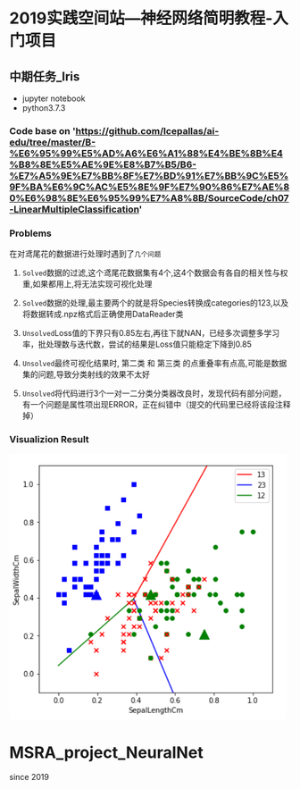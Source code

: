 # 2019实践空间站—神经网络简明教程-入门项目

## 中期任务_Iris 
- jupyter notebook
- python3.7.3

### Code base on  'https://github.com/Icepallas/ai-edu/tree/master/B-%E6%95%99%E5%AD%A6%E6%A1%88%E4%BE%8B%E4%B8%8E%E5%AE%9E%E8%B7%B5/B6-%E7%A5%9E%E7%BB%8F%E7%BD%91%E7%BB%9C%E5%9F%BA%E6%9C%AC%E5%8E%9F%E7%90%86%E7%AE%80%E6%98%8E%E6%95%99%E7%A8%8B/SourceCode/ch07-LinearMultipleClassification'

### Problems
在对鸢尾花的数据进行处理时遇到了`几个问题`

   1. `Solved`数据的过滤,这个鸢尾花数据集有4个,这4个数据会有各自的相关性与权重,如果都用上,将无法实现可视化处理

   2. `Solved`数据的处理,最主要两个的就是将Species转换成categories的123,以及将数据转成.npz格式后正确使用DataReader类

   3. `Unsolved`Loss值的下界只有0.85左右,再往下就NAN，已经多次调整多学习率，批处理数与迭代数，尝试的结果是Loss值只能稳定下降到0.85

   4. `Unsolved`最终可视化结果时, 第二类 和 第三类 </font>的点重叠率有点高,可能是数据集的问题,导致分类射线的效果不太好
   
   5. `Unsolved`将代码进行3个一对一二分类分类器改良时，发现代码有部分问题，有一个问题是属性项出现ERROR，正在纠错中（提交的代码里已经将该段注释掉）
 
### Visualizion Result

<img src="./IrisVisualizationResult.png"/>









# MSRA_project_NeuralNet
since 2019
